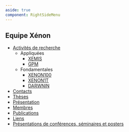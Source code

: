 ```yaml
---
aside: true
component: RightSideMenu
---
```


## Equipe Xénon

* [Activités de recherche](/recherche/xenon/presentation)
    * Appliquées
        * [XEMIS](/recherche/xenon/xemis)
        * [GPM](/recherche/xenon/gpm)
    * Fondamentales
        * [XENON100](/recherche/xenon/l-experience-xenon100)
        * [XENON1T](/recherche/xenon/l-experience-xenon1t)
        * [DARWNIN](/recherche/xenon/darwin)
* [Contacts](/recherche/xenon/contacts)
* [Thèses](/recherche/xenon/theses)
* [Présentation](/recherche/xenon/presentation)
* [Membres](/recherche/xenon/membres)
* [Publications](/recherche/xenon/publications)
* [Liens](/recherche/xenon/liens)
* [Présentations de conférences, séminaires et posters](/recherche/xenon/communication)
